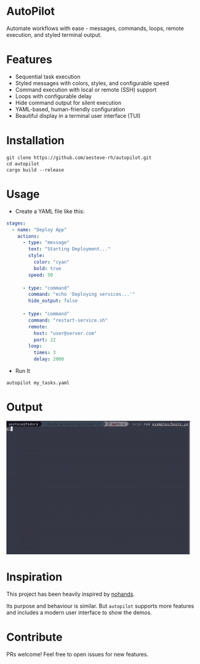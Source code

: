 <!--
SPDX-FileCopyrightText: 2025 Albert Esteve <aesteve@redhat.com>

SPDX-License-Identifier: GPL-3.0-or-later
-->

# AutoPilot

Automate workflows with ease - messages, commands, loops, remote execution,
and styled terminal output.


# Features
- Sequential task execution
- Styled messages with colors, styles, and configurable speed
- Command execution with local or remote (SSH) support
- Loops with configurable delay
- Hide command output for silent execution
- YAML-based, human-friendly configuration
- Beautiful display in a terminal user interface (TUI)

# Installation

```terminal
git clone https://github.com/aesteve-rh/autopilot.git
cd autopilot
cargo build --release
```

# Usage

- Create a YAML file like this:

```yaml
stages:
  - name: "Deploy App"
    actions:
      - type: "message"
        text: "Starting Deployment..."
        style:
          color: "cyan"
          bold: true
        speed: 50

      - type: "command"
        command: "echo 'Deploying services...'"
        hide_output: false

      - type: "command"
        command: "restart-service.sh"
        remote:
          host: "user@server.com"
          port: 22
        loop:
          times: 3
          delay: 2000
```

- Run It

```console
autopilot my_tasks.yaml
```

# Output

![](demo.gif)

# Inspiration

This project has been heavily inspired by [nohands](https://github.com/nirs/nohands).

Its purpose and behaviour is similar. But `autopilot` supports more features and
includes a modern user interface to show the demos.

# Contribute

PRs welcome! Feel free to open issues for new features.
